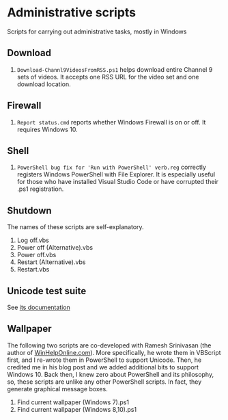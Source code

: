 # Administrative scripts
Scripts for carrying out administrative tasks, mostly in Windows

## Download

1. `Download-Channl9VideosFromRSS.ps1` helps download entire Channel 9 sets of videos. It accepts one RSS URL for the video set and one download location.

## Firewall

1. `Report status.cmd` reports whether Windows Firewall is on or off. It requires Windows 10.

## Shell

1. `PowerShell bug fix for 'Run with PowerShell' verb.reg` correctly registers Windows PowerShell with File Explorer. It is especially useful for those who have installed Visual Studio Code or have corrupted their .ps1 registration.

## Shutdown

The names of these scripts are self-explanatory.

1. Log off.vbs
2. Power off (Alternative).vbs
3. Power off.vbs
4. Restart (Alternative).vbs
5. Restart.vbs

## Unicode test suite

See [its documentation](Unicode%20test%20suite/README.md)

## Wallpaper

The following two scripts are co-developed with Ramesh Srinivasan (the author of [WinHelpOnline.com](https://www.winhelponline.com)). More specifically, he wrote them in VBScript first, and I re-wrote them in PowerShell to support Unicode. Then, he credited me in his blog post and we added additional bits to support Windows 10. Back then, I knew zero about PowerShell and its philosophy, so, these scripts are unlike any other PowerShell scripts. In fact, they generate graphical message boxes.

1. Find current wallpaper (Windows 7).ps1
2. Find current wallpaper (Windows 8,10).ps1
